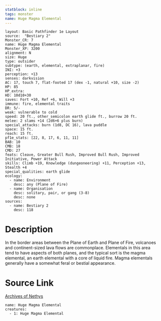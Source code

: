 ```yaml
---
statblock: inline
tags: monster
name: Huge Magma Elemental
---
```

```statblock
layout: Basic Pathfinder 1e Layout
source:  "Bestiary 2"
Monster_CR: 7
name: Huge Magma Elemental
Monster_XP: 3200
alignment: N
size: Huge
type: outsider
subtype: (earth, elemental, extraplanar, fire)
INI: +3
perception: +13
senses: darkvision
AC: 17, touch 7, flat-footed 17 (dex -1, natural +10, size -2)
HP: 85
HP_extra: 
HD: 10d10+30
saves: Fort +10, Ref +6, Will +3
immune: fire, elemental traits
DR: 5/-
weak: vulnerable to cold
speed: 20 ft., other_semicolon earth glide ft., burrow 20 ft.
melee: 2 slams +14 (2d6+6 plus burn)
special_attacks: burn (1d8, DC 16), lava puddle
space: 15 ft.
reach: 15 ft.
pf1e_stats: [22, 8, 17, 6, 11, 11]
BAB: 10
CMB: 18
CMD: 27
feats: Cleave, Greater Bull Rush, Improved Bull Rush, Improved Initiative, Power Attack
skills: Climb +19, Knowledge (dungeoneering) +11, Perception +13, Stealth +4
special_qualities: earth glide
ecology:
  - name: Environment
    desc: any (Plane of Fire)
  - name: Organisation
    desc: solitary, pair, or gang (3-8)
    desc: none
sources:
  - name: Bestiary 2
    desc: 118
```
# Description
In the border areas between the Plane of Earth and Plane of Fire, volcanoes and continent-sized lava flows are commonplace. Elementals in this area tend to have aspects of both planes, and the typical sort is the magma elemental, an earth elemental with a core of liquid fire. Magma elementals generally have a somewhat feral or bestial appearance.
# Source Link
[Archives of Nethys](https://aonprd.com/MonsterDisplay.aspx?ItemName=Huge%20Magma%20Elemental)
```encounter-table
name: Huge Magma Elemental
creatures:
  - 1: Huge Magma Elemental
```

